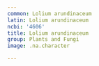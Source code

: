 ```yaml
---
common: Lolium arundinaceum
latin: Lolium arundinaceum
ncbi: '4606'
title: Lolium arundinaceum
group: Plants and Fungi
image: .na.character

---
```

